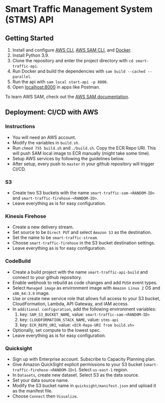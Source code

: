 # Smart Traffic Management System (STMS) API

## Getting Started

1. Install and configure [AWS CLI](https://docs.aws.amazon.com/cli/latest/userguide/cli-chap-install.html), [AWS SAM CLI](https://docs.aws.amazon.com/serverless-application-model/latest/developerguide/serverless-sam-cli-install.html), and [Docker](https://docs.docker.com/get-docker/).
2. Install Python 3.9.
2. Clone the repository and enter the project directory with `cd smart-traffic-api`.
3. Run Docker and build the dependencies with `sam build --cached --parallel`.
4. Run the api with `sam local start-api -p 8000`.
5. Open [localhost:8000](http://localhost:8000) in apps like Postman.

To learn AWS SAM, check out the [AWS SAM documentation](https://docs.aws.amazon.com/serverless-application-model/latest/developerguide/what-is-sam.html).

## Deployment: CI/CD with AWS

### Instructions
- You will need an AWS account.
- Modify the variables in `build.sh`.
- Run `chmod 755 build.sh` and `./build.sh`. Copy the ECR Repo URI. This will push SAM local image to ECR manually (might take some time).
- Setup AWS services by following the guidelines below.
- After setup, every push to `master` in your github repository will trigger CI/CD.

### S3
- Create two S3 buckets with the name `smart-traffic-sam-<RANDOM-ID>` and `smart-traffic-firehose-<RANDOM-ID>`.
- Leave everything as is for easy configuration.

### Kinesis Firehose
- Create a new delivery stream.
- Set source to be `Direct PUT` and select `Amazon S3` as the destination.
- Set the name to be `smart-traffic-stream`.
- Choose `smart-traffic-firehose` in the S3 bucket destination settings.
- Leave everything as is for easy configuration.

### CodeBuild
- Create a build project with the name `smart-traffic-api-build` and connect to your github repository.
- Enable webhook to rebuild as code changes and add `PUSH` event types.
- Select `Managed image` as environment image with `Amazon Linux 2` OS and `x86_64:3.0` image.
- Use or create new service role that allows full access to your S3 bucket, CloudFormation, Lambda, API Gateway, and IAM access.
- In `additional configuration`, add the following environment variables:
    1. key: `SAM_S3_BUCKET_NAME`, value: `smart-traffic-sam-<RANDOM-ID>`
    2. key: `CLOUDFORMATION_STACK_NAME`, value: `stms-api`
    3. key: `ECR_REPO_URI`, value: `<ECR-Repo-URI from build.sh>`
- Optionally, set compute to the lowest spec.
- Leave everything as is for easy configuration.

### Quicksight

- Sign up with Enterprise account. Subscribe to Capacity Planning plan.
- Give Amazon QuickSight explicit permissions to your S3 bucket (`smart-traffic-firehose-<RANDOM-ID>`). Select `us-east-1` region.
- In `Datasets`, create new dataset. Select S3 as the data source.
- Set your data source name.
- Modify the S3 bucket name in `quicksight/manifest.json` and upload it as the manifest file.
- Choose `Connect` then `Visualize`.
